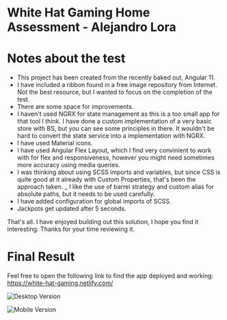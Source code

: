 # White Hat Gaming Home Assessment - Alejandro Lora


# Notes about the test
- This project has been created from the recently baked out, Angular 11.
- I have included a ribbon found in a free image repository from Internet. Not the best resource, but I wanted to focus on the completion of the test.
- There are some space for improvements.
- I haven't used NGRX for state management as this is a too small app for that tool I think. I have done a custom implementation of a very basic store with BS, but you can see some principles in there. It wouldn't be hard to convert the state service into a implementation with NGRX.
- I have used Material icons.
- I have used Angular Flex Layout, which I find very convinient to work with for flex and responsiveness, however you might need sometimes more accuracy using media queries.
- I was thinking about using SCSS imports and variables, but since CSS is quite good at it already with Custom Properties, that's been the approach taken.
_ I like the use of barrel strategy and custom alias for absolute paths, but it needs to be used carefully.
- I have added configuration for global imports of SCSS.
- Jackpots get updated after 5 seconds.


That's all. I have enjoyed building out this solution, I hope you find it interesting. Thanks for your time reviewing it.

# Final Result
Feel free to open the following link to find the app deployed and working:
https://white-hat-gaming.netlify.com/

![Desktop Version](./gifs/desktop-version.gif)

![Mobile Version](./gifs/mobile-version.gif)